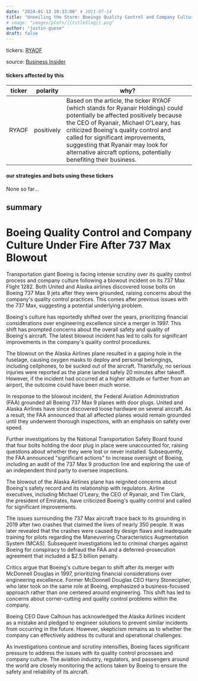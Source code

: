 ```yaml
---
date: "2024-01-13 10:33:00" # 2021-07-14
title: "Unveiling the Storm: Boeings Quality Control and Company Culture Under Fire Following 737 Max Flight 1282 Blowout"
# image: "images/plots/{{titleSlag}}.png"
author: "justin-guese"
draft: false
---
```

tickers: <a href='https://finance.yahoo.com/quote/RYAOF' target='_blank'>RYAOF</a> 

source: <a href='https://www.businessinsider.com/boeing-737-max-quality-control-company-culture-merger-finances-2024-1' target='_blank'>Business Insider</a>

#### tickers affected by this

| ticker | polarity | why? |
|------------|------------|------------|
| RYAOF | positively | Based on the article, the ticker RYAOF (which stands for Ryanair Holdings) could potentially be affected positively because the CEO of Ryanair, Michael O'Leary, has criticized Boeing's quality control and called for significant improvements, suggesting that Ryanair may look for alternative aircraft options, potentially benefiting their business. |



#### our strategies and bots using these tickers

None so far...

## summary

# Boeing Quality Control and Company Culture Under Fire After 737 Max Blowout

Transportation giant Boeing is facing intense scrutiny over its quality control process and company culture following a blowout incident on its 737 Max Flight 1282. Both United and Alaska airlines discovered loose bolts on Boeing 737 Max 9 jets after they were grounded, raising concerns about the company's quality control practices. This comes after previous issues with the 737 Max, suggesting a potential underlying problem.

Boeing's culture has reportedly shifted over the years, prioritizing financial considerations over engineering excellence since a merger in 1997. This shift has prompted concerns about the overall safety and quality of Boeing's aircraft. The latest blowout incident has led to calls for significant improvements in the company's quality control procedures.

The blowout on the Alaska Airlines plane resulted in a gaping hole in the fuselage, causing oxygen masks to deploy and personal belongings, including cellphones, to be sucked out of the aircraft. Thankfully, no serious injuries were reported as the plane landed safely 20 minutes after takeoff. However, if the incident had occurred at a higher altitude or further from an airport, the outcome could have been much worse.

In response to the blowout incident, the Federal Aviation Administration (FAA) grounded all Boeing 737 Max 9 planes with door plugs. United and Alaska Airlines have since discovered loose hardware on several aircraft. As a result, the FAA announced that all affected planes would remain grounded until they underwent thorough inspections, with an emphasis on safety over speed.

Further investigations by the National Transportation Safety Board found that four bolts holding the door plug in place were unaccounted for, raising questions about whether they were lost or never installed. Subsequently, the FAA announced "significant actions" to increase oversight of Boeing, including an audit of the 737 Max 9 production line and exploring the use of an independent third party to oversee inspections.

The blowout of the Alaska Airlines plane has reignited concerns about Boeing's safety record and its relationship with regulators. Airline executives, including Michael O'Leary, the CEO of Ryanair, and Tim Clark, the president of Emirates, have criticized Boeing's quality control and called for significant improvements.

The issues surrounding the 737 Max aircraft trace back to its grounding in 2019 after two crashes that claimed the lives of nearly 350 people. It was later revealed that the crashes were caused by design flaws and inadequate training for pilots regarding the Maneuvering Characteristics Augmentation System (MCAS). Subsequent investigations led to criminal charges against Boeing for conspiracy to defraud the FAA and a deferred-prosecution agreement that included a $2.5 billion penalty.

Critics argue that Boeing's culture began to shift after its merger with McDonnell Douglas in 1997, prioritizing financial considerations over engineering excellence. Former McDonnell Douglas CEO Harry Stonecipher, who later took on the same role at Boeing, emphasized a business-focused approach rather than one centered around engineering. This shift has led to concerns about corner-cutting and quality control problems within the company.

Boeing CEO Dave Calhoun has acknowledged the Alaska Airlines incident as a mistake and pledged to engineer solutions to prevent similar incidents from occurring in the future. However, skepticism remains as to whether the company can effectively address its cultural and operational challenges.

As investigations continue and scrutiny intensifies, Boeing faces significant pressure to address the issues with its quality control processes and company culture. The aviation industry, regulators, and passengers around the world are closely monitoring the actions taken by Boeing to ensure the safety and reliability of its aircraft.
